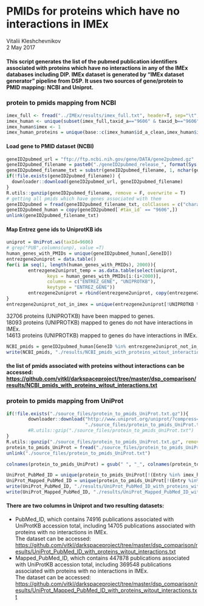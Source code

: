 # PMIDs for proteins which have no interactions in IMEx
Vitalii Kleshchevnikov  
2 May 2017  



#### This script generates the list of the pubmed publication identifiers associated with proteins which have no interactions in any of the IMEx databases including DIP. IMEx dataset is generated by “IMEx dataset generator” pipeline from DSP. It uses two sources of gene/protein to PMID mapping: NCBI and Uniprot.

### protein to pmids mapping from NCBI


```r
imex_full <- fread("../IMEx/results/imex_full.txt", header=T, sep="\t",colClasses="character",data.table = T)
imex_human <- unique(subset(imex_full,taxid_a=="9606" & taxid_b=="9606"))
imex_human$imex <- 1
imex_human_proteins = unique(base::c(imex_human$id_a_clean,imex_human$id_b_clean))
```

#### Load gene to PMID dataset (NCBI)


```r
geneID2pubmed_url = "ftp://ftp.ncbi.nih.gov/gene/DATA/gene2pubmed.gz"
geneID2pubmed_filename = paste0("./geneID2pubmed_release_", format(Sys.Date(), "%m-%Y.gz"))
geneID2pubmed_filename_txt = substr(geneID2pubmed_filename, 1, nchar(geneID2pubmed_filename)-3)
if(!file.exists(geneID2pubmed_filename)) {
  downloader::download(geneID2pubmed_url, geneID2pubmed_filename)
}
R.utils::gunzip(geneID2pubmed_filename, remove = F, overwrite = T)
# getting all pmids which have genes associated with them
geneID2pubmed = fread(geneID2pubmed_filename_txt, colClasses = c("character","character","character"))
geneID2pubmed_human = copy(geneID2pubmed[`#tax_id` == "9606",])
unlink(geneID2pubmed_filename_txt)
```

#### Map Entrez gene ids to UniprotKB ids


```r
uniprot = UniProt.ws(taxId=9606)
# grep("PUB",columns(unp), value =T)
human_genes_with_PMIDs = unique(geneID2pubmed_human[,GeneID])
entrezgene2uniprot = data.table()
for(i in seq(1, length(human_genes_with_PMIDs), 2000)){
        entrezgene2uniprot_temp = as.data.table(select(uniprot, 
               keys = human_genes_with_PMIDs[i:(i+2000)], 
               columns = c("ENTREZ_GENE", "UNIPROTKB"),
               keytype = "ENTREZ_GENE"))
        entrezgene2uniprot = rbind(entrezgene2uniprot, copy(entrezgene2uniprot_temp[complete.cases(entrezgene2uniprot_temp),]))
}
entrezgene2uniprot_not_in_imex = unique(entrezgene2uniprot[!UNIPROTKB %in% imex_human_proteins,])
```

 32706 proteins (UNIPROTKB) have been mapped to genes.  
 18093 proteins (UNIPROTKB) mapped to genes do not have interactions in IMEx.  
 14613 proteins (UNIPROTKB) mapped to genes do have interactions in IMEx.  


```r
NCBI_pmids = geneID2pubmed_human[GeneID %in% entrezgene2uniprot_not_in_imex$ENTREZ_GENE, unique(PubMed_ID)]
write(NCBI_pmids, "./results/NCBI_pmids_with_proteins_witout_interactions.txt")
```


#### the list of pmids associated with proteins without interactions can be accessed: https://github.com/vitkl/darkspaceproject/tree/master/dsp_comparison/results/NCBI_pmids_with_proteins_witout_interactions.txt


### protein to pmids mapping from UniProt


```r
if(!file.exists("./source_files/protein_to_pmids_UniProt.txt.gz")){
        downloader::download("http://www.uniprot.org/uniprot/?compress=yes&query=organism:9606&format=tab&columns=id,organism-id,citation,citationmapping",
                             "./source_files/protein_to_pmids_UniProt.txt.gz")
        #R.utils::gzip("./source_files/protein_to_pmids_UniProt.txt")
}
R.utils::gunzip("./source_files/protein_to_pmids_UniProt.txt.gz", remove = F, overwrite = T)
protein_to_pmids_UniProt = fread("./source_files/protein_to_pmids_UniProt.txt", stringsAsFactors = F)
unlink("./source_files/protein_to_pmids_UniProt.txt")

colnames(protein_to_pmids_UniProt) = gsub(" ", "_", colnames(protein_to_pmids_UniProt))

UniProt_PubMed_ID = unique(protein_to_pmids_UniProt[!(Entry %in% imex_human_proteins) & PubMed_ID != "", unlist(strsplit(PubMed_ID, "; "))])
UniProt_Mapped_PubMed_ID = unique(protein_to_pmids_UniProt[!(Entry %in% imex_human_proteins) & Mapped_PubMed_ID != "", unlist(strsplit(Mapped_PubMed_ID, "; "))])
write(UniProt_PubMed_ID, "./results/UniProt_PubMed_ID_with_proteins_witout_interactions.txt")
write(UniProt_Mapped_PubMed_ID, "./results/UniProt_Mapped_PubMed_ID_with_proteins_witout_interactions.txt")
```

#### There are two columns in Uniprot and two resulting datasets:  

- PubMed_ID, which contains 74916 publications associated with UniProtKB accession total, including 14705 publications associated with proteins with no interactions in IMEx.   
The dataset can be accessed: https://github.com/vitkl/darkspaceproject/tree/master/dsp_comparison/results/UniProt_PubMed_ID_with_proteins_witout_interactions.txt   
- Mapped_PubMed_ID, which contains 447878 publications associated with UniProtKB accession total, including 369548 publications associated with proteins with no interactions in IMEx.   
The dataset can be accessed: https://github.com/vitkl/darkspaceproject/tree/master/dsp_comparison/results/UniProt_Mapped_PubMed_ID_with_proteins_witout_interactions.txt  
